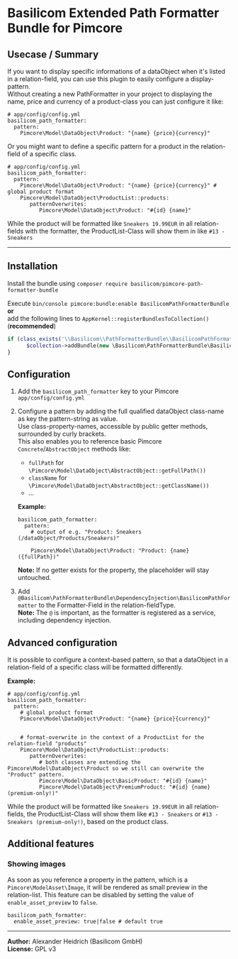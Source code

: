 # Basilicom Extended Path Formatter Bundle for Pimcore

## Usecase / Summary
If you want to display specific informations of a dataObject when it's listed in a relation-field, you can use this plugin to easily configure a display-pattern.  
Without creating a new PathFormatter in your project to displaying the name, price and currency of a product-class you can just configure it like:
```
# app/config/config.yml
basilicom_path_formatter:
  pattern: 
    Pimcore\Model\DataObject\Product: "{name} {price}{currency}"   
```
Or you might want to define a specific pattern for a product in the relation-field of a specific class.
```
# app/config/config.yml
basilicom_path_formatter:
  pattern: 
    Pimcore\Model\DataObject\Product: "{name} {price}{currency}" # global product format
    Pimcore\Model\DataObject\ProductList::products: 
       patternOverwrites:
          Pimcore\Model\DataObject\Product: "#{id} {name}"
```
While the product will be formatted like ``Sneakers 19.99EUR`` in all relation-fields with the formatter, the ProductList-Class will show them in like ``#13 - Sneakers`` 


----------


## Installation
Install the bundle using ``composer require basilicom/pimcore-path-formatter-bundle``  

Execute ``bin/console pimcore:bundle:enable BasilicomPathFormatterBundle``  
**or**  
add the following lines to `AppKernel::registerBundlesToCollection()` (**recommended**)
```php
if (class_exists('\\Basilicom\\PathFormatterBundle\\BasilicomPathFormatterBundle')) {
      $collection->addBundle(new \Basilicom\PathFormatterBundle\BasilicomPathFormatterBundle);
}
```

## Configuration
1. Add the ``basilicom_path_formatter`` key to your Pimcore ``app/config/config.yml``
2. Configure a pattern by adding the full qualified dataObject class-name as key the pattern-string as value.  
   Use class-property-names, accessible by public getter methods, surrounded by curly brackets.  
   This also enables you to reference basic Pimcore ``Concrete``/``AbstractObject`` methods like: 
    - ``fullPath`` for ``\Pimcore\Model\DataObject\AbstractObject::getFullPath())`` 
    - ``className`` for ``\Pimcore\Model\DataObject\AbstractObject::getClassName())``
    - ...  
    
    **Example:**
    ```
    basilicom_path_formatter:
      pattern: 
        # output of e.g. "Product: Sneakers (/dataObject/Products/Sneakers)"
        
        Pimcore\Model\DataObject\Product: "Product: {name} ({fullPath})" 
    ```
    **Note:** If no getter exists for the property, the placeholder will stay untouched.

3. Add ``@Basilicom\PathFormatterBundle\DependencyInjection\BasilicomPathFormatter`` to the Formatter-Field in the relation-fieldType.  
   **Note:** The ``@`` is important, as the formatter is registered as a service, including dependency injection.
    

## Advanced configuration
It is possible to configure a context-based pattern, so that a dataObject in a relation-field of a specific class will be formatted differently.  

**Example:**
```
# app/config/config.yml
basilicom_path_formatter:
  pattern: 
    # global product format
    Pimcore\Model\DataObject\Product: "{name} {price}{currency}"

    
    # format-overwrite in the context of a ProductList for the relation-field "products"
    Pimcore\Model\DataObject\ProductList::products: 
       patternOverwrites:
          # both classes are extending the Pimcore\Model\DataObject\Product so we still can overwrite the "Product" pattern.
          Pimcore\Model\DataObject\BasicProduct: "#{id} {name}"
          Pimcore\Model\DataObject\PremiumProduct: "#{id} {name} (premium-only!)"
```

While the product will be formatted like ``Sneakers 19.99EUR`` in all relation-fields, the ProductList-Class will show them like ``#13 - Sneakers`` or ``#13 - Sneakers (premium-only!)``, based on the product class.

## Additional features

### Showing images
As soon as you reference a property in the pattern, which is a ``Pimcore\ModelAsset\Image``, it will be rendered as small preview in the relation-list.
This feature can be disabled by setting the value of ``enable_asset_preview`` to ``false``.

```
basilicom_path_formatter:
  enable_asset_preview: true|false # default true
```

-------

**Author:** Alexander Heidrich (Basilicom GmbH)  
**License:** GPL v3

